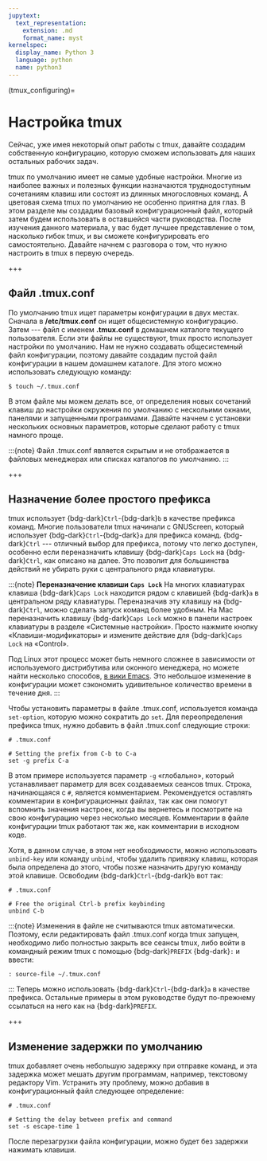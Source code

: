 ```yaml
---
jupytext:
  text_representation:
    extension: .md
    format_name: myst
kernelspec:
  display_name: Python 3
  language: python
  name: python3
---
```


(tmux_configuring)=
# Настройка tmux

Сейчас, уже имея некоторый опыт работы с tmux, давайте создадим собственную конфигурацию, которую сможем использовать
для наших остальных рабочих задач.

tmux по умолчанию имеет не самые удобные настройки. 
Многие из наиболее важных и полезных функции назначаются труднодоступным сочетаниям клавиш или состоят из длинных многословных команд. 
А цветовая схема tmux по умолчанию не особенно приятна для глаз. 
В этом разделе мы создадим базовый конфигурационный файл, который затем будем использовать в оставшейся части руководства. 
После изучения данного материала, у вас будет лучшее представление о том, насколько гибок tmux, и вы сможете конфигурировать его самостоятельно.
Давайте начнем с разговора о том, что нужно настроить в tmux в первую очередь.

+++

## Файл .tmux.conf

По умолчанию tmux ищет параметры конфигурации в двух местах. 
Сначала в **/etc/tmux.conf** он ищет общесистемную конфигурацию. 
Затем --- файл с именем **.tmux.conf** в домашнем каталоге текущего пользователя. 
Если эти файлы не существуют, tmux просто использует настройки по умолчанию. 
Нам не нужно создавать общесистемный файл конфигурации, поэтому давайте создадим пустой файл конфигурации в нашем домашнем каталоге. 
Для этого можно использовать следующую команду:
```console
$ touch ~/.tmux.conf 
```

В этом файле мы можем делать все, от определения новых сочетаний клавиш до настройки окружения по умолчанию с нескольими окнами, панелями и запущенными программами. 
Давайте начнем с установки нескольких основных параметров, которые сделают работу с tmux намного проще.

:::{note}
Файл .tmux.conf является скрытым и не отображается в файловых менеджерах или списках каталогов по умолчанию. 
:::

+++

## Назначение более простого префикса
tmux использует {bdg-dark}`Ctrl`-{bdg-dark}`b` в качестве префикса команд.
Многие пользователи tmux начинали с GNUScreen, который использует {bdg-dark}`Ctrl`-{bdg-dark}`a` для префикса команд.
{bdg-dark}`Ctrl` --- отличный выбор для префикса, потому что легко доступен, особенно если переназначить клавишу {bdg-dark}`Caps Lock` на {bdg-dark}`Ctrl`, как описано на далее.
Это позволит для большинства действий не убирать руки с центрального ряда клавиатуры.

:::{note}
**Переназначение клавиши `Caps Lock`**
На многих клавиатурах клавиша {bdg-dark}`Caps Lock` находится рядом с клавишей {bdg-dark}`a` в центральном ряду клавиатуры.
Переназначив эту клавишу на {bdg-dark}`Ctrl`, можно сделать запуск команд более удобным.
На Mac переназначить клавишу {bdg-dark}`Caps Lock` можно в панели настроек клавиатуры в разделе «Системные настройки». Просто нажмите кнопку «Клавиши-модификаторы» и измените действие для {bdg-dark}`Caps Lock` на «Control».

Под Linux этот процесс может быть немного сложнее в зависимости от используемого дистрибутива или оконного менеджера, но можете найти несколько способов, [в вики Emacs](http://www.emacswiki.org/emacs/MovingTheCtrlKey).
Это небольшое изменение в конфигурации может сэкономить удивительное количество времени в течение дня.
:::

Чтобы установить параметры в файле .tmux.conf, используется команда `set-option`, которую можно сократить до `set`.
Для переопределения префикса tmux, нужно добавить в файл .tmux.conf следующие строки:
```
# .tmux.conf

# Setting the prefix from C-b to C-a
set -g prefix C-a
```

В этом примере используется параметр `-g` «глобально», который устанавливает параметр для всех создаваемых сеансов tmux.
Строка, начинающаяся с `#`, является комментарием.
Рекомендуется оставлять комментарии в конфигурационных файлах, так как они помогут вспомнить значения настроек, когда вы вернетесь и посмотрите на свою конфигурацию через несколько месяцев.
Комментарии в файле конфигурации tmux работают так же, как комментарии в исходном коде.

Хотя, в данном случае, в этом нет необходимости, можно использовать `unbind-key` или команду `unbind`, чтобы удалить привязку клавиш, которая была определена до этого, чтобы позже назначить другую команду этой клавише.
Освободим {bdg-dark}`Ctrl`-{bdg-dark}`b` вот так:
```
# .tmux.conf

# Free the original Ctrl-b prefix keybinding
unbind C-b
```

:::{note}
Изменения в файле не считываются tmux автоматически.
Поэтому, если редактировать файл .tmux.conf когда tmux запущен, необходимо либо полностью закрыть все сеансы tmux, либо войти в командный режим tmux с помощью {bdg-dark}`PREFIX` {bdg-dark}`:` и ввести:
```console
: source-file ~/.tmux.conf
```
:::
Теперь можно использовать {bdg-dark}`Ctrl`-{bdg-dark}`a` в качестве префикса.
Остальные примеры в этом руководстве будут по-прежнему ссылаться на него как на {bdg-dark}`PREFIX`.

+++

## Изменение задержки по умолчанию
tmux добавляет очень небольшую задержку при отправке команд, и эта задержка может мешать другим программам, например, текстовому редактору Vim.
Устранить эту проблему, можно добавив в конфигурационный файл следующее определение:
```
# .tmux.conf

# Setting the delay between prefix and command
set -s escape-time 1
```
После перезагрузки файла конфигурации, можно будет без задержки нажимать клавиши.

